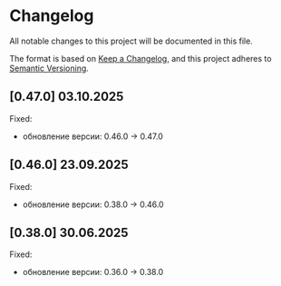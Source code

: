 # Changelog

All notable changes to this project will be documented in this file.

The format is based on [Keep a Changelog](https://keepachangelog.com/en/1.1.0/),
and this project adheres to [Semantic Versioning](https://semver.org/spec/v2.0.0.html).

## [0.47.0] 03.10.2025

Fixed:

* обновление версии: 0.46.0 -> 0.47.0

## [0.46.0] 23.09.2025

Fixed:

* обновление версии: 0.38.0 -> 0.46.0

## [0.38.0] 30.06.2025

Fixed:

* обновление версии: 0.36.0 -> 0.38.0